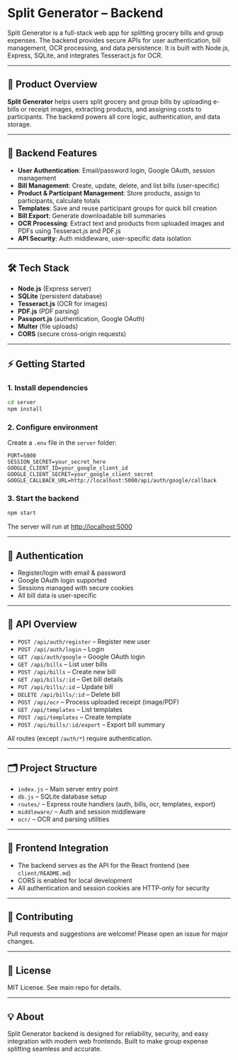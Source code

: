 # Split Generator – Backend

Split Generator is a full-stack web app for splitting grocery bills and group expenses. The backend provides secure APIs for user authentication, bill management, OCR processing, and data persistence. It is built with Node.js, Express, SQLite, and integrates Tesseract.js for OCR.

---

## 🌟 Product Overview

**Split Generator** helps users split grocery and group bills by uploading e-bills or receipt images, extracting products, and assigning costs to participants. The backend powers all core logic, authentication, and data storage.

---

## 🚀 Backend Features

- **User Authentication**: Email/password login, Google OAuth, session management
- **Bill Management**: Create, update, delete, and list bills (user-specific)
- **Product & Participant Management**: Store products, assign to participants, calculate totals
- **Templates**: Save and reuse participant groups for quick bill creation
- **Bill Export**: Generate downloadable bill summaries
- **OCR Processing**: Extract text and products from uploaded images and PDFs using Tesseract.js and PDF.js
- **API Security**: Auth middleware, user-specific data isolation

---

## 🛠️ Tech Stack

- **Node.js** (Express server)
- **SQLite** (persistent database)
- **Tesseract.js** (OCR for images)
- **PDF.js** (PDF parsing)
- **Passport.js** (authentication, Google OAuth)
- **Multer** (file uploads)
- **CORS** (secure cross-origin requests)

---

## ⚡ Getting Started

### 1. Install dependencies
```bash
cd server
npm install
```

### 2. Configure environment
Create a `.env` file in the `server` folder:
```
PORT=5000
SESSION_SECRET=your_secret_here
GOOGLE_CLIENT_ID=your_google_client_id
GOOGLE_CLIENT_SECRET=your_google_client_secret
GOOGLE_CALLBACK_URL=http://localhost:5000/api/auth/google/callback
```

### 3. Start the backend
```bash
npm start
```
The server will run at [http://localhost:5000](http://localhost:5000)

---

## 🔑 Authentication
- Register/login with email & password
- Google OAuth login supported
- Sessions managed with secure cookies
- All bill data is user-specific

---

## 🧾 API Overview

- `POST /api/auth/register` – Register new user
- `POST /api/auth/login` – Login
- `GET /api/auth/google` – Google OAuth login
- `GET /api/bills` – List user bills
- `POST /api/bills` – Create new bill
- `GET /api/bills/:id` – Get bill details
- `PUT /api/bills/:id` – Update bill
- `DELETE /api/bills/:id` – Delete bill
- `POST /api/ocr` – Process uploaded receipt (image/PDF)
- `GET /api/templates` – List templates
- `POST /api/templates` – Create template
- `POST /api/bills/:id/export` – Export bill summary

All routes (except `/auth/*`) require authentication.

---

## 🗂️ Project Structure
- `index.js` – Main server entry point
- `db.js` – SQLite database setup
- `routes/` – Express route handlers (auth, bills, ocr, templates, export)
- `middleware/` – Auth and session middleware
- `ocr/` – OCR and parsing utilities

---

## 🔗 Frontend Integration
- The backend serves as the API for the React frontend (see `client/README.md`)
- CORS is enabled for local development
- All authentication and session cookies are HTTP-only for security

---

## 🤝 Contributing
Pull requests and suggestions are welcome! Please open an issue for major changes.

---

## 📄 License
MIT License. See main repo for details.

---

## 💡 About
Split Generator backend is designed for reliability, security, and easy integration with modern web frontends. Built to make group expense splitting seamless and accurate. 